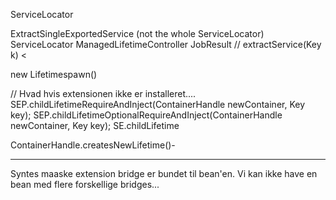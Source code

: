 ServiceLocator

ExtractSingleExportedService (not the whole ServiceLocator)
ServiceLocator
ManagedLifetimeController
JobResult
// extractService(Key k) <


new Lifetimespawn()


// Hvad hvis extensionen ikke er installeret....
SEP.childLifetimeRequireAndInject(ContainerHandle newContainer, Key<?> key); 
SEP.childLifetimeOptionalRequireAndInject(ContainerHandle newContainer, Key<?> key); 
SE.childLifetime

ContainerHandle.createsNewLifetime()-


---------
Syntes maaske extension bridge er bundet til bean'en.
Vi kan ikke have en bean med flere forskellige bridges...
